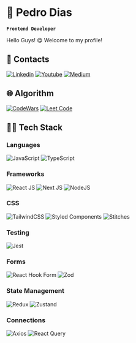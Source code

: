 # 🚀 Pedro Dias
**`Frontend Developer`**

Hello Guys! 😋 Welcome to my profile! </br>

## 💭 Contacts
 [![Linkedin](https://img.shields.io/badge/linkedin-%23007ACC.svg?style=for-the-badge&logo=linkedin&logoColor=white)](https://linkedin.com/in/devpedrodias) 
 [![Youtube](https://img.shields.io/badge/youtube-ff4e45.svg?style=for-the-badge&logo=youtube&logoColor=white)](https://youtube.com/@devpedrodias) 
 [![Medium](https://img.shields.io/badge/medium-fff.svg?style=for-the-badge&logo=medium&logoColor=black)](https://medium.com/@devpedrodias) 
 
## 🌐 Algorithm
[![CodeWars](https://img.shields.io/badge/codewars-bb432c.svg?style=for-the-badge&logo=codewars&logoColor=white)](https://www.codewars.com/users/devpedrodias)
[![Leet Code](https://img.shields.io/badge/leetcode-ffa116.svg?style=for-the-badge&logo=leetcode&logoColor=white)](https://leetcode.com/devpedrodias/)

## 🧑‍💻 Tech Stack

### Languages
![JavaScript](https://img.shields.io/badge/javascript-%23323330.svg?style=for-the-badge&logo=javascript&logoColor=%23F7DF1E) 
![TypeScript](https://img.shields.io/badge/typescript-%23007ACC.svg?style=for-the-badge&logo=typescript&logoColor=white) 

### Frameworks
![React JS](https://img.shields.io/badge/react-%2320232a.svg?style=for-the-badge&logo=react&logoColor=%2361DAFB) 
![Next JS](https://img.shields.io/badge/Next-black?style=for-the-badge&logo=next.js&logoColor=white) 
![NodeJS](https://img.shields.io/badge/node.js-6DA55F?style=for-the-badge&logo=node.js&logoColor=white)

### CSS
![TailwindCSS](https://img.shields.io/badge/tailwindcss-%2338B2AC.svg?style=for-the-badge&logo=tailwind-css&logoColor=white) 
![Styled Components](https://img.shields.io/badge/styled--components-DB7093?style=for-the-badge&logo=styled-components&logoColor=white)
![Stitches](https://img.shields.io/badge/stitches-F3f3f3?style=for-the-badge&logo=stitches&logoColor=white)

### Testing
![Jest](https://img.shields.io/badge/jest-de4388?style=for-the-badge&logo=jest&logoColor=white)

### Forms
![React Hook Form](https://img.shields.io/badge/react--hook--form-de4388?style=for-the-badge&logo=react-hook-form&logoColor=white)
![Zod](https://img.shields.io/badge/zod-white?style=for-the-badge&logo=zod&logoColor=0512ff)

### State Management
![Redux](https://img.shields.io/badge/redux-fff?style=for-the-badge&logo=redux&logoColor=764abc)
![Zustand](https://img.shields.io/badge/zustand-blue?style=for-the-badge&logo=zustand&logoColor=red)

### Connections
![Axios](https://img.shields.io/badge/axios-671ddf?style=for-the-badge&logo=axios&logoColor=white)
![React Query](https://img.shields.io/badge/react--query-de4388?style=for-the-badge&logo=react-query&logoColor=white)
